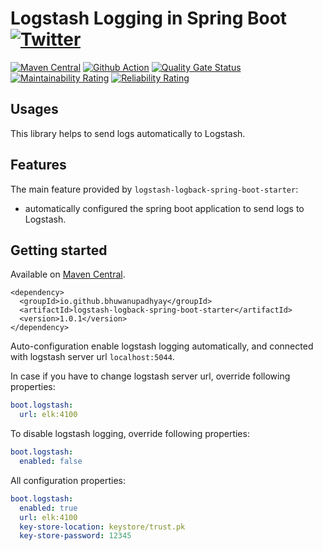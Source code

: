 # Logstash Logging in Spring Boot [![Twitter](https://img.shields.io/twitter/follow/IAmVuwan.svg?style=social&logo=twitter&label=Follow%20Me)](https://twitter.com/IAmVuwan)



[![Maven Central](https://maven-badges.herokuapp.com/maven-central/io.github.bhuwanupadhyay/logstash-logback-spring-boot-starter/badge.svg)](https://maven-badges.herokuapp.com/maven-central/io.github.bhuwanupadhyay/logstash-logback-spring-boot-starter)
[![Github Action](https://img.shields.io/github/workflow/status/BhuwanUpadhyay/logstash-logback-spring-boot-starter/Build)](https://github.com/BhuwanUpadhyay/logstash-logback-spring-boot-starter/actions?query=workflow%3ABuild)
[![Quality Gate Status](https://sonarcloud.io/api/project_badges/measure?project=BhuwanUpadhyay_logstash-logback-spring-boot-starter&metric=alert_status)](https://sonarcloud.io/dashboard?id=BhuwanUpadhyay_logstash-logback-spring-boot-starter)
[![Maintainability Rating](https://sonarcloud.io/api/project_badges/measure?project=BhuwanUpadhyay_logstash-logback-spring-boot-starter&metric=sqale_rating)](https://sonarcloud.io/dashboard?id=BhuwanUpadhyay_logstash-logback-spring-boot-starter)
[![Reliability Rating](https://sonarcloud.io/api/project_badges/measure?project=BhuwanUpadhyay_logstash-logback-spring-boot-starter&metric=reliability_rating)](https://sonarcloud.io/dashboard?id=BhuwanUpadhyay_logstash-logback-spring-boot-starter)

## Usages

This library helps to send logs automatically to Logstash.

## Features
The main feature provided by `logstash-logback-spring-boot-starter`: 
- automatically configured the spring boot application to send logs to Logstash.

## Getting started          

Available on [Maven Central](https://mvnrepository.com/artifact/io.github.bhuwanupadhyay/logstash-logback-spring-boot-starter).

```
<dependency>
  <groupId>io.github.bhuwanupadhyay</groupId>
  <artifactId>logstash-logback-spring-boot-starter</artifactId>
  <version>1.0.1</version>
</dependency>
```

Auto-configuration enable logstash logging automatically, and connected with logstash server url `localhost:5044`.

In case if you have to change logstash server url, override following properties:

```yaml
boot.logstash:
  url: elk:4100
```

To disable logstash logging, override following properties:

```yaml
boot.logstash:
  enabled: false
```

All configuration properties:

```yaml
boot.logstash:
  enabled: true
  url: elk:4100
  key-store-location: keystore/trust.pk
  key-store-password: 12345  
``` 